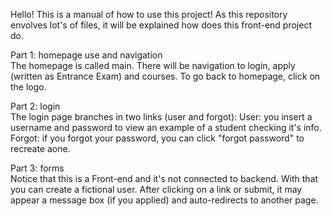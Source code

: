 Hello!
This is a manual of how to use this project!
As this repository envolves lot's of files, it will be explained how does this front-end project do.

Part 1: homepage use and navigation\
The homepage is called main. There will be navigation to login, apply (written as Entrance Exam) and courses.
To go back to homepage, click on the logo.

Part 2: login\
The login page branches in two links (user and forgot):
User: you insert a username and password to view an example of a student checking it's info.
Forgot: if you forgot your password, you can click "forgot password" to recreate aone.

Part 3: forms\
Notice that this is a Front-end and it's not connected to backend. With that you can create a fictional user.
After clicking on a link or submit, it may appear a message box (if you applied) and auto-redirects to another page.
